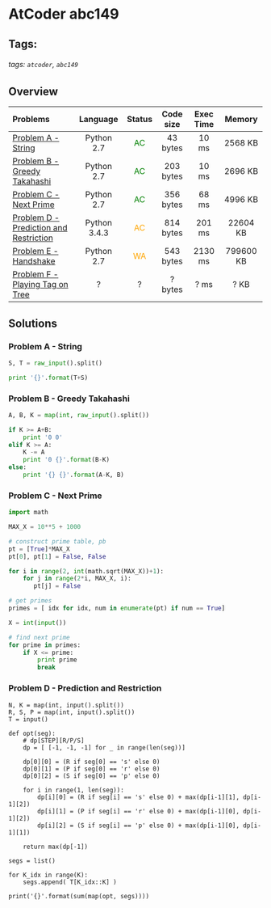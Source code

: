 # AtCoder abc149

## Tags:
###### tags: `atcoder`, `abc149`

## Overview
| Problems | Language  | Status | Code size | Exec Time | Memory |  
| :-------- | :--------: | :--------: | :--------: | :--------: | :--------: |
| [Problem A - String](https://atcoder.jp/contests/abc149/tasks/abc149_a) | Python 2.7 | <span style="color:green">AC</span> |  43 bytes |  10 ms |  2568 KB |
| [Problem B - Greedy Takahashi](https://atcoder.jp/contests/abc149/tasks/abc149_b) | Python 2.7 | <span style="color:green">AC</span> |  203 bytes |  10 ms |  2696 KB |
| [Problem C - Next Prime](https://atcoder.jp/contests/abc149/tasks/abc149_c) | Python 2.7 | <span style="color:green">AC</span> | 356  bytes |  68 ms |  4996 KB |
| [Problem D - Prediction and Restriction](https://atcoder.jp/contests/abc149/tasks/abc149_d) | Python 3.4.3 | <span style="color:orange"> AC </span> | 814 bytes | 201 ms | 22604 KB |
| [Problem E - Handshake](https://atcoder.jp/contests/abc149/tasks/abc149_e) | Python 2.7 | <span style="color:orange"> WA </span> | 543 bytes | 2130 ms | 799600 KB |
| [Problem F - Playing Tag on Tree](https://atcoder.jp/contests/abc149/tasks/abc149_f) | ? | ? | ? bytes | ? ms | ? KB |


## Solutions
### Problem A - String
```python
S, T = raw_input().split()

print '{}'.format(T+S)
```

### Problem B - Greedy Takahashi
```python
A, B, K = map(int, raw_input().split())

if K >= A+B:
    print '0 0'
elif K >= A:
    K -= A
    print '0 {}'.format(B-K)
else:
    print '{} {}'.format(A-K, B)
```

### Problem C - Next Prime
```python
import math

MAX_X = 10**5 + 1000

# construct prime table, pb
pt = [True]*MAX_X
pt[0], pt[1] = False, False

for i in range(2, int(math.sqrt(MAX_X))+1):
    for j in range(2*i, MAX_X, i):
       pt[j] = False

# get primes
primes = [ idx for idx, num in enumerate(pt) if num == True]

X = int(input())

# find next prime
for prime in primes:
    if X <= prime:
        print prime
        break
```

### Problem D - Prediction and Restriction 
```python=
N, K = map(int, input().split())
R, S, P = map(int, input().split())
T = input()

def opt(seg):
    # dp[STEP][R/P/S]
    dp = [ [-1, -1, -1] for _ in range(len(seg))]

    dp[0][0] = (R if seg[0] == 's' else 0)
    dp[0][1] = (P if seg[0] == 'r' else 0)
    dp[0][2] = (S if seg[0] == 'p' else 0)

    for i in range(1, len(seg)):
        dp[i][0] = (R if seg[i] == 's' else 0) + max(dp[i-1][1], dp[i-1][2])
        dp[i][1] = (P if seg[i] == 'r' else 0) + max(dp[i-1][0], dp[i-1][2])
        dp[i][2] = (S if seg[i] == 'p' else 0) + max(dp[i-1][0], dp[i-1][1])

    return max(dp[-1])

segs = list()

for K_idx in range(K):
    segs.append( T[K_idx::K] )

print('{}'.format(sum(map(opt, segs))))
```
